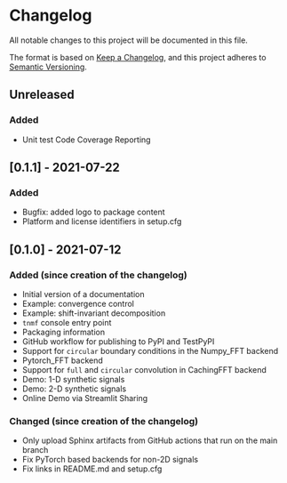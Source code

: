 # Changelog
All notable changes to this project will be documented in this file.

The format is based on [Keep a Changelog](https://keepachangelog.com/en/1.0.0/),
and this project adheres to [Semantic Versioning](https://semver.org/spec/v2.0.0.html).

## Unreleased
### Added
- Unit test Code Coverage Reporting

## [0.1.1] - 2021-07-22
### Added
- Bugfix: added logo to package content
- Platform and license identifiers in setup.cfg

## [0.1.0] - 2021-07-12
### Added (since creation of the changelog)
- Initial version of a documentation
- Example: convergence control
- Example: shift-invariant decomposition
- `tnmf` console entry point
- Packaging information
- GitHub workflow for publishing to PyPI and TestPyPI
- Support for `circular` boundary conditions in the Numpy_FFT backend
- Pytorch_FFT backend
- Support for `full` and `circular` convolution in CachingFFT backend
- Demo: 1-D synthetic signals
- Demo: 2-D synthetic signals
- Online Demo via Streamlit Sharing

### Changed (since creation of the changelog)
- Only upload Sphinx artifacts from GitHub actions that run on the main branch
- Fix PyTorch based backends for non-2D signals
- Fix links in README.md and setup.cfg

